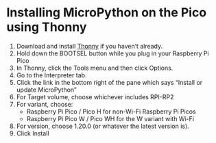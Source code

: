 # Installing MicroPython on the Pico using Thonny

1. Download and install [Thonny](https://thonny.org/) if you haven’t already.
1. Hold down the BOOTSEL button while you plug in your Raspberry Pi Pico
1. In Thonny, click the Tools menu and then click Options.
1. Go to the Interpreter tab.
1. Click the link in the bottom right of the pane which says “Install or update MicroPython”
1. For Target volume, choose whichever includes RPI-RP2
1. For variant, choose:
   * Raspberry Pi Pico / Pico H for non-Wi-Fi Raspberry Pi Picos
   * Raspberry Pi Pico W / Pico WH for the W variant with Wi-Fi
1. For version, choose 1.20.0 (or whatever the latest version is).
1. Click Install
